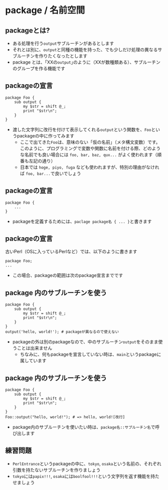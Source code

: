 # package / 名前空間

## packageとは?
- ある処理を行う`output`サブルーチンがあるとします
- それとは別に、`output`と同種の機能を持った、でも少しだけ処理の異なるサブルーチンを作りたくなったとします
- package とは、｢XXの`output`｣のように（XXが数種類ある）、サブルーチンのグループを作る機能です

## packageの宣言

    package Foo {
        sub output {
            my $str = shift @_;
            print "$str\n";
        }
    }

- 渡した文字列に改行を付けて表示してくれる`output`という関数を、`Foo`というpackageの中に作ってみます
  - ここで出てきた`Foo`は、意味のない「仮の名前」（メタ構文変数）です。このように、プログラミングで変数や関数に名前を付ける際、どのような名前でも良い場合には `foo, bar, baz, qux...` がよく使われます（順番も左記の通り）
  - 日本では `hoge, piyo, fuga` なども使われますが、特別の理由がなければ `foo, bar...`で良いでしょう

## packageの宣言

    package Foo {
        ...
    }

- packageを定義するためには、`paclage package名 { ... }`と書きます

## packageの宣言

古いPerl（OSに入っているPerlなど）では、以下のように書きます

    package Foo;
    ...

- この場合、packageの範囲は次のpackage宣言までです

## package 内のサブルーチンを使う

    package Foo {
        sub output {
            my $str = shift @_;
            print "$str\n";
        }
    }
    output('hello, world!'); # packageが異なるので使えない

- packageの外は別のpackageなので、中のサブルーチン`output`をそのまま使うことは出来ません
  - ちなみに、何もpackageを宣言していない時は、`main`というpackageに属しています

## package 内のサブルーチンを使う

    package Foo {
        sub output {
            my $str = shift @_;
            print "$str\n";
        }
    }
    Foo::output("hello, world!"); # => hello, world![改行]

- package内のサブルーチンを使いたい時は、`package名::サブルーチン名`で呼び出します

## 練習問題

- `PerlEntrance`というpackageの中に、`tokyo`, `osaka`という名前の、それぞれ引数を持たないサブルーチンを作りましょう
- `tokyo`には`papix!!!`, `osaka`には`boolfool!!!`という文字列を返す機能を持たせましょう
